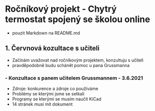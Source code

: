 # Ročníkový projekt - Chytrý termostat spojený se školou online
- pouzit Markdown na README.md
## 1. Červnová kozultace s učiteli
- Začínám uvažovat nad ročníkovým projektem, konzultuju s učiteli
- pravděpodobně budu schánět pomoc u pana Grussmanna
### - Konzultace s panem učitelem Grussmannem - 3.6.2021
- Zdroje: konkurence a zdroje co používáme
- Problémy se kterými jsme se setkali
- Programy se kterými se musím naučit KiCad
- 14 stránek musí mít dokument
